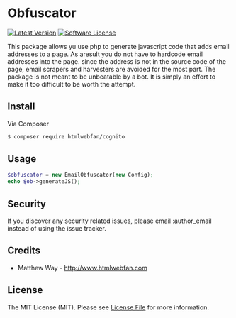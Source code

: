 # Obfuscator

[![Latest Version](https://img.shields.io/github/release/htmlwebfan/cognito.svg?style=flat-square)](https://github.com/htmlwebfan/cognito/releases)
[![Software License](https://img.shields.io/badge/license-MIT-brightgreen.svg?style=flat-square)](LICENSE.md)

This package allows yu use php to generate javascript code that adds email addresses to a page.
As aresult you do not have to hardcode email addresses into the page. since the address is not 
in the source code of the page, email scrapers and harvesters are avoided for the most part. 
The package is not meant to be unbeatable by a bot. It is simply an effort to make it too difficult 
to be worth the attempt.

## Install

Via Composer

``` bash
$ composer require htmlwebfan/cognito
```

## Usage

``` php
$obfuscator = new EmailObfuscator(new Config);
echo $ob->generateJS();
```

## Security

If you discover any security related issues, please email :author_email instead of using the issue tracker.

## Credits

- Matthew Way - http://www.htmlwebfan.com

## License

The MIT License (MIT). Please see [License File](LICENSE.md) for more information.

